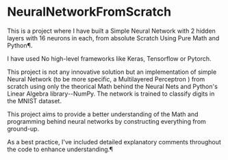 # NeuralNetworkFromScratch
This is a project where I have built a Simple Neural Network with 2 hidden layers with 16 neurons in each, from absolute Scratch Using Pure Math and Python¶.

I have used No high-level frameworks like Keras, Tensorflow or Pytorch.

This project is not any innovative solution but an implementation of simple Neural Network (to be more specific, a Multilayered Perceptron ) from scratch using only the theorical Math behind the Neural Nets and Python's Linear Algebra library--NumPy. The network is trained to classify digits in the MNIST dataset.

This project aims to provide a better understanding of the Math and programming behind neural networks by constructing everything from ground-up.

As a best practice, I've included detailed explanatory comments throughout the code to enhance understanding.¶
